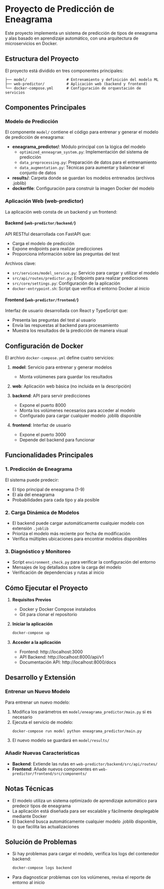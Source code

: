 # Proyecto de Predicción de Eneagrama

Este proyecto implementa un sistema de predicción de tipos de eneagrama y alas basado en aprendizaje automático, con una arquitectura de microservicios en Docker.

## Estructura del Proyecto

El proyecto está dividido en tres componentes principales:

```
├── model/                  # Entrenamiento y definición del modelo ML
├── web-predictor/          # Aplicación web (backend y frontend)
└── docker-compose.yml      # Configuración de orquestación de servicios
```

## Componentes Principales

### Modelo de Predicción

El componente `model/` contiene el código para entrenar y generar el modelo de predicción de eneagrama:

- **eneagrama_predictor/**: Módulo principal con la lógica del modelo
  - `optimized_enneagram_system.py`: Implementación del sistema de predicción
  - `data_preprocessing.py`: Preparación de datos para el entrenamiento
  - `data_augmentation.py`: Técnicas para aumentar y balancear el conjunto de datos
- **results/**: Carpeta donde se guardan los modelos entrenados (archivos .joblib)
- **dockerfile**: Configuración para construir la imagen Docker del modelo

### Aplicación Web (web-predictor)

La aplicación web consta de un backend y un frontend:

#### Backend (`web-predictor/backend/`)

API RESTful desarrollada con FastAPI que:
- Carga el modelo de predicción
- Expone endpoints para realizar predicciones
- Proporciona información sobre las preguntas del test

Archivos clave:
- `src/services/model_service.py`: Servicio para cargar y utilizar el modelo
- `src/api/routes/predictor.py`: Endpoints para realizar predicciones
- `src/core/settings.py`: Configuración de la aplicación
- `docker-entrypoint.sh`: Script que verifica el entorno Docker al inicio

#### Frontend (`web-predictor/frontend/`)

Interfaz de usuario desarrollada con React y TypeScript que:
- Presenta las preguntas del test al usuario
- Envía las respuestas al backend para procesamiento
- Muestra los resultados de la predicción de manera visual

## Configuración de Docker

El archivo `docker-compose.yml` define cuatro servicios:

1. **model**: Servicio para entrenar y generar modelos
   - Monta volúmenes para guardar los resultados

2. **web**: Aplicación web básica (no incluida en la descripción)

3. **backend**: API para servir predicciones
   - Expone el puerto 8000
   - Monta los volúmenes necesarios para acceder al modelo
   - Configurado para cargar cualquier modelo .joblib disponible

4. **frontend**: Interfaz de usuario
   - Expone el puerto 3000
   - Depende del backend para funcionar

## Funcionalidades Principales

### 1. Predicción de Eneagrama

El sistema puede predecir:
- El tipo principal de eneagrama (1-9)
- El ala del eneagrama
- Probabilidades para cada tipo y ala posible

### 2. Carga Dinámica de Modelos

- El backend puede cargar automáticamente cualquier modelo con extensión `.joblib`
- Prioriza el modelo más reciente por fecha de modificación
- Verifica múltiples ubicaciones para encontrar modelos disponibles

### 3. Diagnóstico y Monitoreo

- Script `environment_check.py` para verificar la configuración del entorno
- Mensajes de log detallados sobre la carga del modelo
- Verificación de dependencias y rutas al inicio

## Cómo Ejecutar el Proyecto

1. **Requisitos Previos**
   - Docker y Docker Compose instalados
   - Git para clonar el repositorio

2. **Iniciar la aplicación**
   ```bash
   docker-compose up
   ```

3. **Acceder a la aplicación**
   - Frontend: http://localhost:3000
   - API Backend: http://localhost:8000/api/v1
   - Documentación API: http://localhost:8000/docs

## Desarrollo y Extensión

### Entrenar un Nuevo Modelo

Para entrenar un nuevo modelo:

1. Modifica los parámetros en `model/eneagrama_predictor/main.py` si es necesario
2. Ejecuta el servicio de modelo:
   ```bash
   docker-compose run model python eneagrama_predictor/main.py
   ```
3. El nuevo modelo se guardará en `model/results/`

### Añadir Nuevas Características

- **Backend**: Extiende las rutas en `web-predictor/backend/src/api/routes/`
- **Frontend**: Añade nuevos componentes en `web-predictor/frontend/src/components/`

## Notas Técnicas

- El modelo utiliza un sistema optimizado de aprendizaje automático para predecir tipos de eneagrama
- La aplicación está diseñada para ser escalable y fácilmente desplegable mediante Docker
- El backend busca automáticamente cualquier modelo .joblib disponible, lo que facilita las actualizaciones

## Solución de Problemas

- Si hay problemas para cargar el modelo, verifica los logs del contenedor backend:
  ```bash
  docker-compose logs backend
  ```
- Para diagnosticar problemas con los volúmenes, revisa el reporte de entorno al inicio
